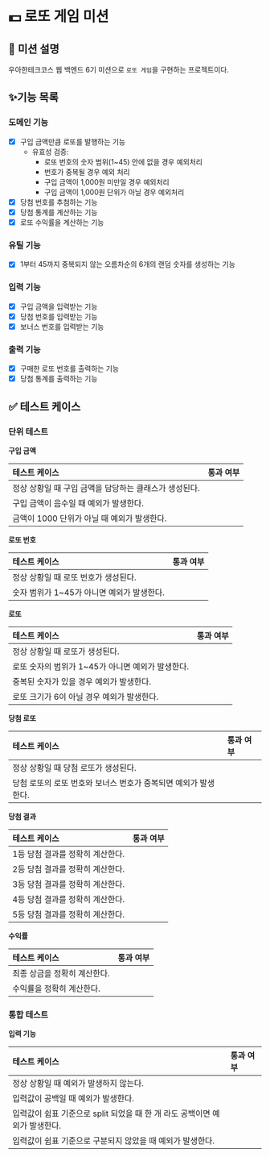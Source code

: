 # 💵 로또 게임 미션

## 📌 미션 설명
우아한테크코스 웹 백엔드 6기 미션으로 `로또 게임`을 구현하는 프로젝트이다.

## ✨기능 목록

### 도메인 기능
- [X] 구입 금액만큼 로또를 발행하는 기능
  - 유효성 검증:
    - 로또 번호의 숫자 범위(1~45) 안에 없을 경우 예외처리
    - 번호가 중복될 경우 예외 처리
    - 구입 금액이 1,000원 미만일 경우 예외처리
    - 구입 금액이 1,000원 단위가 아닐 경우 예외처리
- [X] 당첨 번호를 추첨하는 기능
- [X] 당첨 통계를 계산하는 기능
- [X] 로또 수익률을 계산하는 기능

### 유틸 기능
- [X] 1부터 45까지 중복되지 않는 오름차순의 6개의 랜덤 숫자를 생성하는 기능

### 입력 기능
- [X] 구입 금액을 입력받는 기능
- [X] 당첨 번호를 입력받는 기능
- [X] 보너스 번호를 입력받는 기능

### 출력 기능
- [X] 구매한 로또 번호를 출력하는 기능
- [X] 당첨 통계를 출력하는 기능

## ✅ 테스트 케이스

### 단위 테스트
**구입 금액**

| 테스트 케이스                         | 통과 여부 |
|:--------------------------------|:------|
| 정상 상황일 때 구입 금액을 담당하는 클래스가 생성된다. |       |
| 구입 금액이 음수일 때 예외가 발생한다.          |       |
| 금액이 1000 단위가 아닐 때 예외가 발생한다.     |       |

**로또 번호**

| 테스트 케이스                    | 통과 여부 |
|:---------------------------|:------|
| 정상 상황일 때 로또 번호가 생성된다.      |       |
| 숫자 범위가 1~45가 아니면 예외가 발생한다. |       |

**로또**

| 테스트 케이스                        | 통과 여부 |
|:-------------------------------|:------|
| 정상 상황일 때 로또가 생성된다.             |       |
| 로또 숫자의 범위가 1~45가 아니면 예외가 발생한다. |       |
| 중복된 숫자가 있을 경우 예외가 발생한다.        |       |
| 로또 크기가 6이 아닐 경우 예외가 발생한다.      |       |

**당첨 로또**

| 테스트 케이스                              | 통과 여부 |
|:-------------------------------------|:------|
| 정상 상황일 때 당첨 로또가 생성된다.                |       |
| 당첨 로또의 로또 번호와 보너스 번호가 중복되면 예외가 발생한다. |       |

**당첨 결과**

| 테스트 케이스                              | 통과 여부 |
|:-------------------------------------|:------|
| 1등 당첨 결과를 정확히 계산한다.                  |       |
| 2등 당첨 결과를 정확히 계산한다.                  |       |
| 3등 당첨 결과를 정확히 계산한다.                  |       |
| 4등 당첨 결과를 정확히 계산한다.                  |       |
| 5등 당첨 결과를 정확히 계산한다.                  |       |

**수익률**

| 테스트 케이스          | 통과 여부 |
|:-----------------|:------|
| 최종 상금을 정확히 계산한다. |       |
| 수익률을 정확히 계산한다.   |       |


### 통합 테스트
**입력 기능**

| 테스트 케이스                                        | 통과 여부 |
|:-----------------------------------------------|:------|
| 정상 상황일 때 예외가 발생하지 않는다.                         |       |
| 입력값이 공백일 때 예외가 발생한다.                           |       |
| 입력값이 쉼표 기준으로 split 되었을 때 한 개 라도 공백이면 예외가 발생한다. |       |
| 입력값이 쉼표 기준으로 구분되지 않았을 때 예외가 발생한다.              |       |
